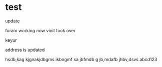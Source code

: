 # test
update

foram working now
vinit took over

keyur

address is updated

hsdb,kag kjgnakjdbgms ikbngmf sa jbfmdb g jb,mdafb  jhbv,dsvs 
abcd123